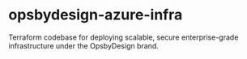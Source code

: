 # opsbydesign-azure-infra
Terraform codebase for deploying scalable, secure enterprise-grade infrastructure under the OpsbyDesign brand.
